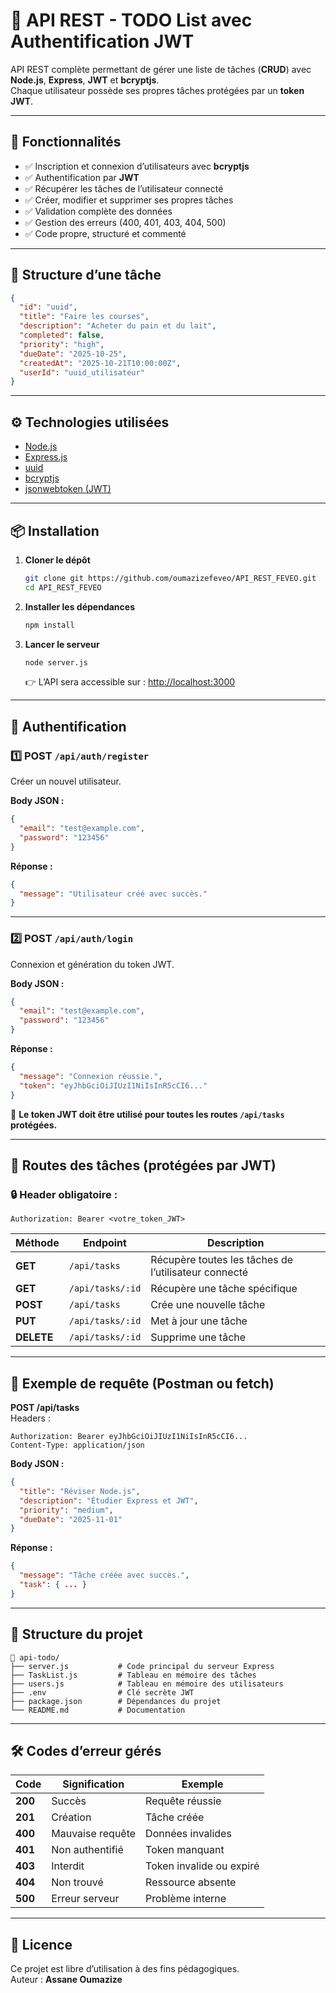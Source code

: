 # 🧠 API REST - TODO List avec Authentification JWT

API REST complète permettant de gérer une liste de tâches (**CRUD**) avec **Node.js**, **Express**, **JWT** et **bcryptjs**.  
Chaque utilisateur possède ses propres tâches protégées par un **token JWT**.

---

## 🚀 Fonctionnalités

- ✅ Inscription et connexion d’utilisateurs avec **bcryptjs**
- ✅ Authentification par **JWT**
- ✅ Récupérer les tâches de l’utilisateur connecté
- ✅ Créer, modifier et supprimer ses propres tâches
- ✅ Validation complète des données
- ✅ Gestion des erreurs (400, 401, 403, 404, 500)
- ✅ Code propre, structuré et commenté

---

## 🧩 Structure d’une tâche

```json
{
  "id": "uuid",
  "title": "Faire les courses",
  "description": "Acheter du pain et du lait",
  "completed": false,
  "priority": "high",
  "dueDate": "2025-10-25",
  "createdAt": "2025-10-21T10:00:00Z",
  "userId": "uuid_utilisateur"
}
```

---

## ⚙️ Technologies utilisées

- [Node.js](https://nodejs.org/)
- [Express.js](https://expressjs.com/)
- [uuid](https://www.npmjs.com/package/uuid)
- [bcryptjs](https://www.npmjs.com/package/bcryptjs)
- [jsonwebtoken (JWT)](https://www.npmjs.com/package/jsonwebtoken)

---

## 📦 Installation

1. **Cloner le dépôt**
   ```bash
   git clone git https://github.com/oumazizefeveo/API_REST_FEVEO.git
   cd API_REST_FEVEO
   ```

2. **Installer les dépendances**
   ```bash
   npm install
   ```

3. **Lancer le serveur**
   ```bash
   node server.js
   ```
   👉 L’API sera accessible sur : [http://localhost:3000](http://localhost:3000)

---

## 🔐 Authentification

### 1️⃣ POST `/api/auth/register`
Créer un nouvel utilisateur.

**Body JSON :**
```json
{
  "email": "test@example.com",
  "password": "123456"
}
```

**Réponse :**
```json
{
  "message": "Utilisateur créé avec succès."
}
```

---

### 2️⃣ POST `/api/auth/login`
Connexion et génération du token JWT.

**Body JSON :**
```json
{
  "email": "test@example.com",
  "password": "123456"
}
```

**Réponse :**
```json
{
  "message": "Connexion réussie.",
  "token": "eyJhbGciOiJIUzI1NiIsInR5cCI6..."
}
```

🧩 **Le token JWT doit être utilisé pour toutes les routes `/api/tasks` protégées.**

---

## 📡 Routes des tâches (protégées par JWT)

### 🔒 Header obligatoire :
```
Authorization: Bearer <votre_token_JWT>
```

| Méthode | Endpoint | Description |
|----------|-----------|--------------|
| **GET** | `/api/tasks` | Récupère toutes les tâches de l’utilisateur connecté |
| **GET** | `/api/tasks/:id` | Récupère une tâche spécifique |
| **POST** | `/api/tasks` | Crée une nouvelle tâche |
| **PUT** | `/api/tasks/:id` | Met à jour une tâche |
| **DELETE** | `/api/tasks/:id` | Supprime une tâche |

---

## 🧪 Exemple de requête (Postman ou fetch)

**POST /api/tasks**  
Headers :
```
Authorization: Bearer eyJhbGciOiJIUzI1NiIsInR5cCI6...
Content-Type: application/json
```

**Body JSON :**
```json
{
  "title": "Réviser Node.js",
  "description": "Étudier Express et JWT",
  "priority": "medium",
  "dueDate": "2025-11-01"
}
```

**Réponse :**
```json
{
  "message": "Tâche créée avec succès.",
  "task": { ... }
}
```

---

## 🧱 Structure du projet

```
📁 api-todo/
├── server.js           # Code principal du serveur Express
├── TaskList.js         # Tableau en mémoire des tâches
├── users.js            # Tableau en mémoire des utilisateurs
├── .env                # Clé secrète JWT
├── package.json        # Dépendances du projet
└── README.md           # Documentation
```

---

## 🛠️ Codes d’erreur gérés

| Code | Signification | Exemple |
|------|----------------|----------|
| **200** | Succès | Requête réussie |
| **201** | Création | Tâche créée |
| **400** | Mauvaise requête | Données invalides |
| **401** | Non authentifié | Token manquant |
| **403** | Interdit | Token invalide ou expiré |
| **404** | Non trouvé | Ressource absente |
| **500** | Erreur serveur | Problème interne |

---

## 📄 Licence

Ce projet est libre d’utilisation à des fins pédagogiques.  
Auteur : **Assane Oumazize**
